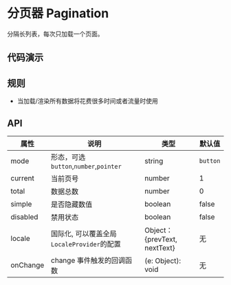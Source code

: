 # 分页器 Pagination
分隔长列表，每次只加载一个页面。

## 代码演示

## 规则
- 当加载/渲染所有数据将花费很多时间或者流量时使用

## API

| 属性 | 说明 | 类型 | 默认值 |
|----|-----|------|------|
|  mode  | 形态，可选`button`,`number`,`pointer` | string | `button`  |
|  current  | 当前页号 | number  |  1  |
|  total  | 数据总数 | number  |  0  |
|  simple  | 是否隐藏数值 | boolean | false  |
|  disabled  | 禁用状态 | boolean | false  |
| locale |  国际化, 可以覆盖全局`LocaleProvider`的配置 | Object：{prevText, nextText} | 无 |
|  onChange | change 事件触发的回调函数 | (e: Object): void | 无 |
